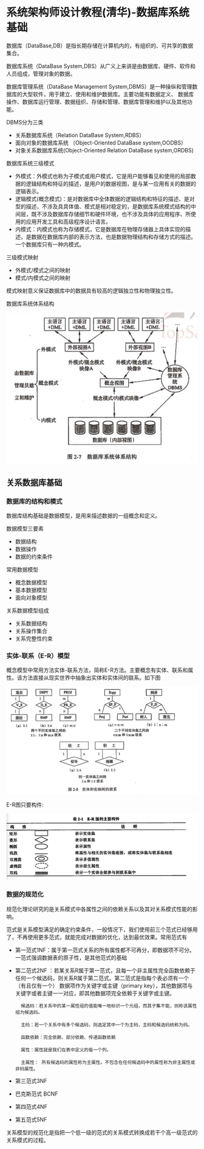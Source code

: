 # 系统架构师设计教程(清华)-数据库系统基础
数据库（DataBase,DB）是指长期存储在计算机内的，有组织的、可共享的数据集合。

数据库系统（DataBase System,DBS）从广义上来讲是由数据库、硬件、软件和人员组成，管理对象的数据。

数据库管理系统（DataBase Management System,DBMS）是一种操纵和管理数据库的大型软件，用于建立、使用和维护数据库。主要功能有数据定义、
数据库操作、数据库运行管理、数据组织、存储和管理、数据库管理和维护以及其他功能。

DBMS分为三类
* 关系数据库系统（Relation DataBase System,RDBS）
* 面向对象的数据库系统 （Object-Oriented DataBase system,OODBS）
* 对象关系数据库系统(Object-Oriented Relation DataBase system,ORDBS)

数据库系统三级模式
* 外模式：外模式也称为子模式或用户模式，它是用户能够看见和使用的局部数据的逻辑结构和特征的描述，是用户的数据视图，是与某一应用有关的数据的逻辑表示。
* 逻辑模式(概念模式)：是对数据库中全体数据的逻辑结构和特征的描述、是对型的描述，不涉及具具体值、模式是相对稳定的，是数据库系统模式结构的中间层，既不涉及数据库存储细节和硬件环境，也不涉及具体的应用程序、所使用的应用开发工具和高级程序设计语言。
* 内模式：内模式也称为存储模式，它是数据库在物理存储器上具体实现的描述，是数据在数据库内部的表示方法，也是数据物理结构和存储方式的描述。一个数据库只有一种内模式。

三级模式映射
* 外模式/模式之间的映射
* 模式/内模式之间的映射

模式映射意义保证数据库中的数据具有较高的逻辑独立性和物理独立性。

数据库系统体系结构

![Image text](https://github.com/DEAN-Lee/img-rep/blob/master/system_architecture/Snipaste_2020-11-26_18-55-40.png)

## 关系数据库基础
### 数据库的结构和模式
数据库结构基础是数据模型，是用来描述数据的一组概念和定义。

数据模型三要素
* 数据结构
* 数据操作
* 数据的约束条件

常用数据模型
* 概念数据模型
* 基本数据模型
* 面向对象模型

关系数据模型组成
* 关系数据结构
* 关系操作集合
* 关系完整性约束

### 实体-联系（E-R）模型
概念模型中常用方法实体-联系方法，简称E-R方法。主要概念有实体、联系和属性。该方法直接从现实世界中抽象出实体和实体间的联系。如下图

![Image text](https://github.com/DEAN-Lee/img-rep/blob/master/system_architecture/Snipaste_2020-11-27_17-30-59.png)

E-R图只要构件:

![Image text](https://github.com/DEAN-Lee/img-rep/blob/master/system_architecture/Snipaste_2020-11-27_17-31-20.png)

### 数据的规范化
规范化理论研究的是关系模式中各属性之间的依赖关系以及其对关系模式性能的影响。

范式是关系模型满足的确定约束条件，一般情况下，我们使用前三个范式已经够用了，不再使用更多范式，就能完成对数据的优化，达到最优效果。常用范式有
* 第一范式1NF：属于第一范式关系的所有属性都不可再分，即数据项不可分。一范式强调数据表的原子性，是其他范式的基础

* 第二范式2NF ：若某关系R属于第一范式，且每一个非主属性完全函数依赖于任何一个候选码，则关系R属于第二范式。第二范式是指每个表必须有一个（有且仅有一个）
数据项作为关键字或主键（primary key），其他数据项与关键字或者主键一一对应，即其他数据项完全依赖于关键字或主键。
        
        候选码：若关系中的某一属性组的值能唯一地标识一个元组，而其子集不能，则称该属性组为候选码。
        
        主码：若一个关系中有多个候选码，则选定其中一个为主码，主码和候选码统称为码。
        
        函数依赖：完全依赖、部分依赖、传递函数依赖
        
        属性：属性就是我们在表中定义的每一个列。
        
        主属性： 所有候选码的属性称为主属性。不包含在任何候选码中的属性称为非主属性或非码属性。
    
* 第三范式3NF

* 巴克斯范式 BCNF

* 第四范式4NF

* 第五范式5NF

关系模型的规范化是指把一个低一级的范式的关系模式转换成若干个高一级范式的关系模式的过程。









